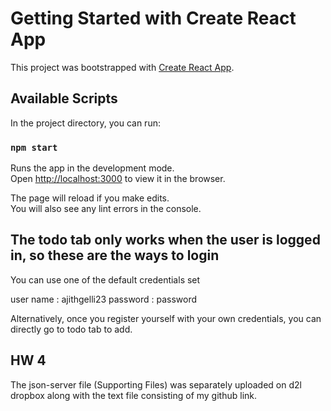 # Getting Started with Create React App

This project was bootstrapped with [Create React App](https://github.com/facebook/create-react-app).

## Available Scripts

In the project directory, you can run:

### `npm start`

Runs the app in the development mode.\
Open [http://localhost:3000](http://localhost:3000) to view it in the browser.

The page will reload if you make edits.\
You will also see any lint errors in the console.


## The todo tab only works when the user is logged in, so these are the ways to login
You can use one of the default credentials set

user name : ajithgelli23
password : password

Alternatively, once you register yourself with your own credentials, you can directly go to todo tab to add.

## HW 4

The json-server file (Supporting Files) was separately uploaded on d2l dropbox along with the text file consisting of my github link. 

